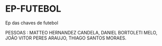 # EP-FUTEBOL
Ep das chaves de futebol

PESSOAS : MATTEO HERNANDEZ CANDELA,
          DANIEL BORTOLETI MELO,
          JOÃO VITOR PERES ARAUJO,
          THIAGO SANTOS MORAES.
